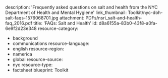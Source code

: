 description: 'Frequently asked questions on salt and health from the NYC Department of Health and Mental Hygiene'
link_thumbnail: Toolkit/nyc-doh-salt-faqs-1576068701.jpg
attachment: PDFs/nsri_salt-and-health-faq_2016.pdf
title: 'FAQs: Salt and Health'
id: d8a6155a-83b0-43f8-a0fa-6e9f2d23e348
resource-category:
  - background
  - communications
resource-language:
  - english
resource-region:
  - namerica
  - global
resource-source:
  - nyc
resource-type:
  - factsheet
blueprint: Toolkit
